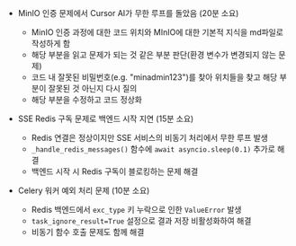 - MinIO 인증 문제에서 Cursor AI가 무한 루프를 돌았음 (20분 소요)
    - MinIO 인증 과정에 대한 코드 위치와 MInIO에 대한 기본적 지식을 md파일로 작성하게 함
    - 해당 부분을 읽고 문제가 되는 것 같은 부분 판단(환경 변수가 변경되지 않는 문제)
    - 코드 내 잘못된 비밀번호(e.g. "minadmin123")를 찾아 위치들을 찾고 해당 부분이 잘못된 것 아닌지 다시 질의
    - 해당 부분을 수정하고 코드 정상화

- SSE Redis 구독 문제로 백엔드 시작 지연 (15분 소요)
    - Redis 연결은 정상이지만 SSE 서비스의 비동기 처리에서 무한 루프 발생
    - `_handle_redis_messages()` 함수에 `await asyncio.sleep(0.1)` 추가로 해결
    - 백엔드 시작 시 Redis 구독이 블로킹하는 문제 해결

- Celery 워커 예외 처리 문제 (10분 소요)
    - Redis 백엔드에서 `exc_type` 키 누락으로 인한 `ValueError` 발생
    - `task_ignore_result=True` 설정으로 결과 저장 비활성화하여 해결
    - 비동기 함수 호출 문제도 함께 해결